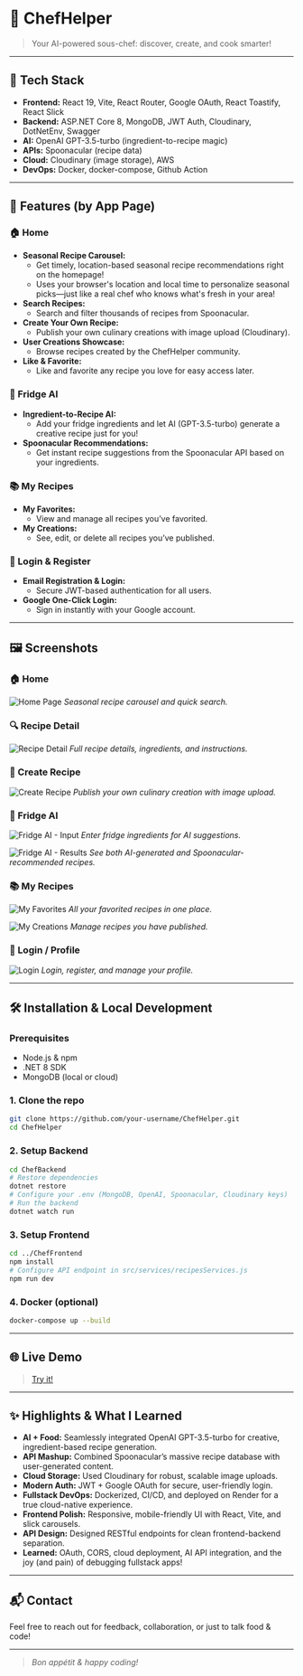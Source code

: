 # 🍳 ChefHelper

> Your AI-powered sous-chef: discover, create, and cook smarter!

---

## 🚀 Tech Stack

- **Frontend:** React 19, Vite, React Router, Google OAuth, React Toastify, React Slick
- **Backend:** ASP.NET Core 8, MongoDB, JWT Auth, Cloudinary, DotNetEnv, Swagger
- **AI:** OpenAI GPT-3.5-turbo (ingredient-to-recipe magic)
- **APIs:** Spoonacular (recipe data)
- **Cloud:** Cloudinary (image storage), AWS
- **DevOps:** Docker, docker-compose, Github Action

---

## 🌟 Features (by App Page)

### 🏠 Home
- **Seasonal Recipe Carousel:**
  - Get timely, location-based seasonal recipe recommendations right on the homepage!
  - Uses your browser's location and local time to personalize seasonal picks—just like a real chef who knows what's fresh in your area!
- **Search Recipes:**
  - Search and filter thousands of recipes from Spoonacular.
- **Create Your Own Recipe:**
  - Publish your own culinary creations with image upload (Cloudinary).
- **User Creations Showcase:**
  - Browse recipes created by the ChefHelper community.
- **Like & Favorite:**
  - Like and favorite any recipe you love for easy access later.

### 🧊 Fridge AI
- **Ingredient-to-Recipe AI:**
  - Add your fridge ingredients and let AI (GPT-3.5-turbo) generate a creative recipe just for you!
- **Spoonacular Recommendations:**
  - Get instant recipe suggestions from the Spoonacular API based on your ingredients.

### 📚 My Recipes
- **My Favorites:**
  - View and manage all recipes you’ve favorited.
- **My Creations:**
  - See, edit, or delete all recipes you’ve published.

### 👤 Login & Register
- **Email Registration & Login:**
  - Secure JWT-based authentication for all users.
- **Google One-Click Login:**
  - Sign in instantly with your Google account.

---

## 🖼️ Screenshots

### 🏠 Home
![Home Page](./ChefFrontend/public/screenshots/home.png)
*Seasonal recipe carousel and quick search.*

### 🔍 Recipe Detail
![Recipe Detail](./ChefFrontend/public/screenshots/recipe-detail.png)
*Full recipe details, ingredients, and instructions.*

### 📝 Create Recipe
![Create Recipe](./ChefFrontend/public/screenshots/create-recipe.png)
*Publish your own culinary creation with image upload.*

### 🧊 Fridge AI
![Fridge AI - Input](./ChefFrontend/public/screenshots/fridgeAI1.png)
*Enter fridge ingredients for AI suggestions.*

![Fridge AI - Results](./ChefFrontend/public/screenshots/fridgeAI2.png)
*See both AI-generated and Spoonacular-recommended recipes.*

### 📚 My Recipes
![My Favorites](./ChefFrontend/public/screenshots/saved-recipes.png)
*All your favorited recipes in one place.*

![My Creations](./ChefFrontend/public/screenshots/my-creations.png)
*Manage recipes you have published.*

### 👤 Login / Profile
![Login](./ChefFrontend/public/screenshots/profile.png)
*Login, register, and manage your profile.*

---

## 🛠️ Installation & Local Development

### Prerequisites
- Node.js & npm
- .NET 8 SDK
- MongoDB (local or cloud)

### 1. Clone the repo
```bash
git clone https://github.com/your-username/ChefHelper.git
cd ChefHelper
```

### 2. Setup Backend
```bash
cd ChefBackend
# Restore dependencies
dotnet restore
# Configure your .env (MongoDB, OpenAI, Spoonacular, Cloudinary keys)
# Run the backend
dotnet watch run
```

### 3. Setup Frontend
```bash
cd ../ChefFrontend
npm install
# Configure API endpoint in src/services/recipesServices.js
npm run dev
```

### 4. Docker (optional)
```bash
docker-compose up --build
```

---

## 🌐 Live Demo

> [Try it!](https://chefhelper.art/) 

---

## ✨ Highlights & What I Learned

- **AI + Food:** Seamlessly integrated OpenAI GPT-3.5-turbo for creative, ingredient-based recipe generation.
- **API Mashup:** Combined Spoonacular’s massive recipe database with user-generated content.
- **Cloud Storage:** Used Cloudinary for robust, scalable image uploads.
- **Modern Auth:** JWT + Google OAuth for secure, user-friendly login.
- **Fullstack DevOps:** Dockerized, CI/CD, and deployed on Render for a true cloud-native experience.
- **Frontend Polish:** Responsive, mobile-friendly UI with React, Vite, and slick carousels.
- **API Design:** Designed RESTful endpoints for clean frontend-backend separation.
- **Learned:** OAuth, CORS, cloud deployment, AI API integration, and the joy (and pain) of debugging fullstack apps!

---

## 📬 Contact

Feel free to reach out for feedback, collaboration, or just to talk food & code!

---

> _Bon appétit & happy coding!_